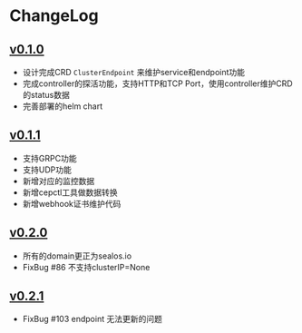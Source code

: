 # ChangeLog

## [v0.1.0](#v0.1.0)

- 设计完成CRD `ClusterEndpoint` 来维护service和endpoint功能
- 完成controller的探活功能，支持HTTP和TCP Port，使用controller维护CRD的status数据
- 完善部署的helm chart

## [v0.1.1](#v0.1.1)

- 支持GRPC功能
- 支持UDP功能
- 新增对应的监控数据
- 新增cepctl工具做数据转换
- 新增webhook证书维护代码

## [v0.2.0](#v0.2.0)

- 所有的domain更正为sealos.io
- FixBug #86 不支持clusterIP=None

## [v0.2.1](#v0.2.1)

- FixBug #103  endpoint 无法更新的问题

